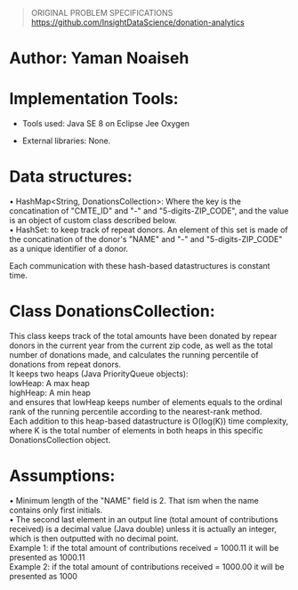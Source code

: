 > 
> ORIGINAL PROBLEM SPECIFICATIONS
> https://github.com/InsightDataScience/donation-analytics
>


# Author: Yaman Noaiseh


# Implementation Tools:
- Tools used: Java SE 8 on Eclipse Jee Oxygen

- External libraries: None.

# Data structures:
•	HashMap<String, DonationsCollection>: Where the key is the concatination of "CMTE_ID" and "-" and "5-digits-ZIP_CODE", and the value is an object of custom class described below.  
•	HashSet<String>: to keep track of repeat donors. An element of this set is made of the concatination of the donor's "NAME" and "-" and "5-digits-ZIP_CODE" as a unique identifier of a donor.

Each communication with these hash-based datastructures is constant time.

# Class DonationsCollection:  
This class keeps track of the total amounts have been donated by repear donors in the current year from the current zip code, as well as the total number of donations made, and calculates the running percentile of donations from repeat donors.  
It keeps two heaps (Java PriorityQueue objects):  
lowHeap: A max heap  
highHeap: A min heap  
and ensures that lowHeap keeps number of elements equals to the ordinal rank of the running percentile according to the nearest-rank method.  
Each addition to this heap-based datastructure is O(log(K)) time complexity, where K is the total number of elements in both heaps in this specific DonationsCollection object.


# Assumptions:  
•	Minimum length of the "NAME" field is 2. That ism when the name contains only first initials.  
•	The second last element in an output line (total amount of contributions received) is a decimal value (Java double) unless it is actually an integer, which is then outputted with no decimal point.  
Example 1: if the total amount of contributions received = 1000.11 it will be presented as 1000.11  
Example 2: if the total amount of contributions received = 1000.00 it will be presented as 1000

